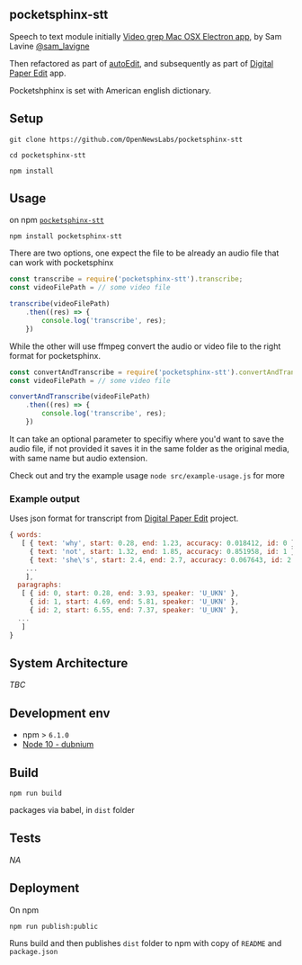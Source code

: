 ## pocketsphinx-stt
Speech to text module initially [Video grep Mac OSX Electron app](https://github.com/antiboredom/videogrep), by Sam Lavine [@sam_lavigne](https://twitter.com/sam_lavigne)



Then refactored as part of [autoEdit](https://github.com/OpenNewsLabs/autoEdit_2), and subsequently as part of [Digital Paper Edit](https://github.com/bbc/digital-paper-edit-electron) app.

<!-- It uses Pocketshphinx and ffmpeg binaries for os x. To run on a linux server you'd need to get (or compile) those binaries for linux. -->


Pocketshphinx is set with American english dictionary.

## Setup
<!-- _stack - optional_
_How to build and run the code/app_ -->

```
git clone https://github.com/OpenNewsLabs/pocketsphinx-stt
```

```
cd pocketsphinx-stt
```
```
npm install
```

## Usage

on npm [`pocketsphinx-stt`](https://www.npmjs.com/package/pocketsphinx-stt)

```
npm install pocketsphinx-stt
```


There are two options, one expect the file to be already an audio file that can work with pocketsphinx 

```js
const transcribe = require('pocketsphinx-stt').transcribe;
const videoFilePath = // some video file

transcribe(videoFilePath)
    .then((res) => {
        console.log('transcribe', res);
    })
```


While the other will use ffmpeg convert the audio or video file to the right format for pocketsphinx.
```js
const convertAndTranscribe = require('pocketsphinx-stt').convertAndTranscribe;
const videoFilePath = // some video file

convertAndTranscribe(videoFilePath)
    .then((res) => {
        console.log('transcribe', res);
    })
```

It can take an optional parameter to specifiy where you'd want to save the audio file, if not provided it saves it in the same folder as the original media, with same name but audio extension.

Check out and try the example usage `node src/example-usage.js` for more 


### Example output

Uses json format for transcript from [Digital Paper Edit](https://github.com/bbc/digital-paper-edit-electron) project.

```js
{ words:
   [ { text: 'why', start: 0.28, end: 1.23, accuracy: 0.018412, id: 0 },
     { text: 'not', start: 1.32, end: 1.85, accuracy: 0.851958, id: 1 },
     { text: 'she\'s', start: 2.4, end: 2.7, accuracy: 0.067643, id: 2 },
    ...
    ],
  paragraphs:
   [ { id: 0, start: 0.28, end: 3.93, speaker: 'U_UKN' },
     { id: 1, start: 4.69, end: 5.81, speaker: 'U_UKN' },
     { id: 2, start: 6.55, end: 7.37, speaker: 'U_UKN' },
  ...
   ]
}

```

## System Architecture
<!-- _High level overview of system architecture_ -->

_TBC_

<!-- ## Documentation

There's a [docs](./docs) folder in this repository.

[docs/notes](./docs/notes) contains dev draft notes on various aspects of the project. This would generally be converted either into ADRs or guides when ready.

[docs/adr](./docs/adr) contains [Architecture Decision Record](https://github.com/joelparkerhenderson/architecture_decision_record).

> An architectural decision record (ADR) is a document that captures an important architectural decision made along with its context and consequences.

We are using [this template for ADR](https://gist.github.com/iaincollins/92923cc2c309c2751aea6f1b34b31d95) -->

## Development env
 <!-- _How to run the development environment_ -->

- npm > `6.1.0`
- [Node 10 - dubnium](https://scotch.io/tutorials/whats-new-in-node-10-dubnium)

<!-- - npm > `6.1.0`
- [Node 10 - dubnium](https://scotch.io/tutorials/whats-new-in-node-10-dubnium)

Node version is set in node version manager [`.nvmrc`](https://github.com/creationix/nvm#nvmrc) -->

<!-- _Coding style convention ref optional, eg which linter to use_ -->

<!-- _Linting, github pre-push hook - optional_ -->


## Build
<!-- _How to run build_ -->

```
npm run build
```
packages via babel, in `dist` folder

<!-- TODO: might need transpiling? -->

## Tests
<!-- _How to carry out tests_ -->

_NA_

## Deployment
<!-- _How to deploy the code/app into test/staging/production_ -->

On npm 

```
npm run publish:public
```

Runs build and then publishes `dist` folder to npm  with copy of `README` and `package.json`
